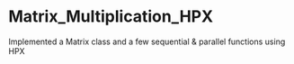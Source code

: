 # Matrix_Multiplication_HPX
Implemented a Matrix class and a few sequential &amp; parallel functions using HPX
